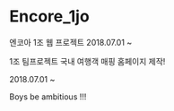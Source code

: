 # Encore_1jo
엔코아 1조 웹 프로젝트 2018.07.01 ~ 




1조 팀프로젝트 국내 여행객 매핑 홈페이지 제작!

2018.07.01 ~ 

Boys be ambitious !!!
